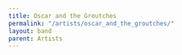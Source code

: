 ```yaml
---
title: Oscar and the Groutches
permalink: "/artists/oscar_and_the_groutches/"
layout: band
parent: Artists
---
```

